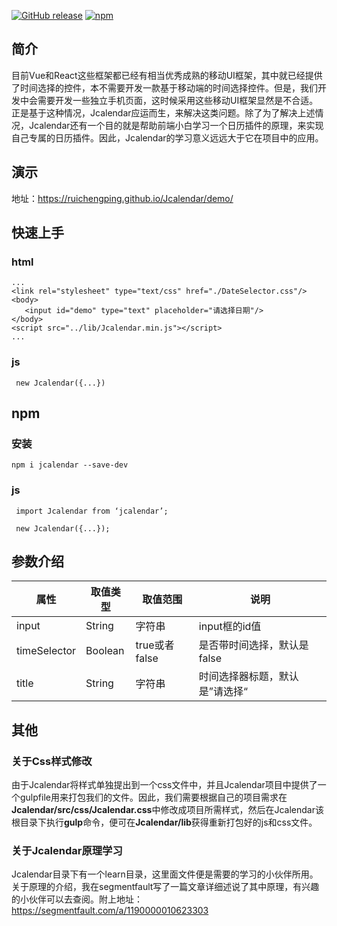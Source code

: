 [![GitHub release](https://img.shields.io/badge/GitHub_release-v2.0.0-brightgreen.svg)]()
[![npm](https://img.shields.io/badge/npm-v2.0.5-red.svg)](https://www.npmjs.com/package/jcalendar)
## 简介

目前Vue和React这些框架都已经有相当优秀成熟的移动UI框架，其中就已经提供了时间选择的控件，本不需要开发一款基于移动端的时间选择控件。但是，我们开发中会需要开发一些独立手机页面，这时候采用这些移动UI框架显然是不合适。正是基于这种情况，Jcalendar应运而生，来解决这类问题。除了为了解决上述情况，Jcalendar还有一个目的就是帮助前端小白学习一个日历插件的原理，来实现自己专属的日历插件。因此，Jcalendar的学习意义远远大于它在项目中的应用。

## 演示

地址：https://ruichengping.github.io/Jcalendar/demo/

## 快速上手

### html

```
...
<link rel="stylesheet" type="text/css" href="./DateSelector.css"/>
<body>
   <input id="demo" type="text" placeholder="请选择日期"/>
</body>
<script src="../lib/Jcalendar.min.js"></script> 
...
```

### js
```
 new Jcalendar({...})
```
## npm

### 安装
```
npm i jcalendar --save-dev
```
### js
```
 import Jcalendar from ‘jcalendar’;
 
 new Jcalendar({...});

```
## 参数介绍
属性 | 取值类型 | 取值范围 |说明
----|---------|---------|----
input | String  | 字符串|input框的id值
timeSelector | Boolean  | true或者false|是否带时间选择，默认是false
title | String  | 字符串|时间选择器标题，默认是”请选择“

## 其他

### 关于Css样式修改 
由于Jcalendar将样式单独提出到一个css文件中，并且Jcalendar项目中提供了一个gulpfile用来打包我们的文件。因此，我们需要根据自己的项目需求在**Jcalendar/src/css/Jcalendar.css**中修改成项目所需样式，然后在Jcalendar该根目录下执行**gulp**命令，便可在**Jcalendar/lib**获得重新打包好的js和css文件。
### 关于Jcalendar原理学习
Jcalendar目录下有一个learn目录，这里面文件便是需要的学习的小伙伴所用。关于原理的介绍，我在segmentfault写了一篇文章详细述说了其中原理，有兴趣的小伙伴可以去查阅。附上地址：https://segmentfault.com/a/1190000010623303


